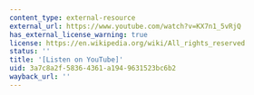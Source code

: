 ```yaml
---
content_type: external-resource
external_url: https://www.youtube.com/watch?v=KX7n1_5vRjQ
has_external_license_warning: true
license: https://en.wikipedia.org/wiki/All_rights_reserved
status: ''
title: '[Listen on YouTube]'
uid: 3a7c8a2f-5836-4361-a194-9631523bc6b2
wayback_url: ''
---
```

